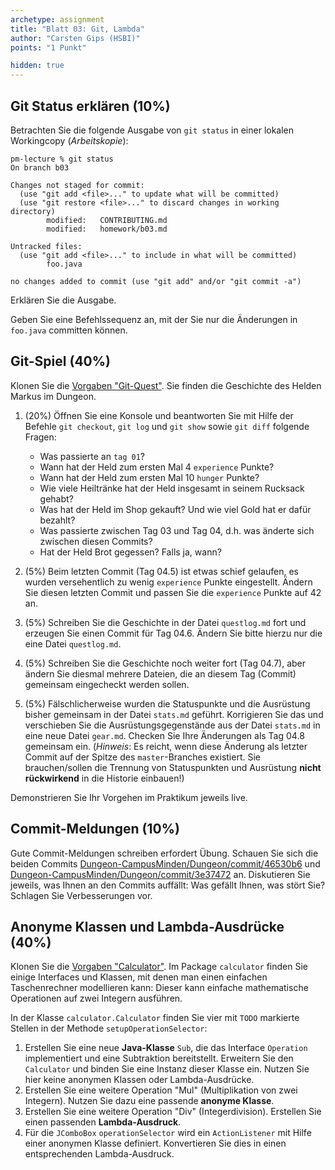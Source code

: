 ```yaml
---
archetype: assignment
title: "Blatt 03: Git, Lambda"
author: "Carsten Gips (HSBI)"
points: "1 Punkt"

hidden: true
---
```



## Git Status erklären (10%)

Betrachten Sie die folgende Ausgabe von `git status` in einer lokalen Workingcopy
(*Arbeitskopie*):

    pm-lecture % git status
    On branch b03

    Changes not staged for commit:
      (use "git add <file>..." to update what will be committed)
      (use "git restore <file>..." to discard changes in working directory)
            modified:   CONTRIBUTING.md
            modified:   homework/b03.md

    Untracked files:
      (use "git add <file>..." to include in what will be committed)
            foo.java

    no changes added to commit (use "git add" and/or "git commit -a")

Erklären Sie die Ausgabe.

Geben Sie eine Befehlssequenz an, mit der Sie nur die Änderungen in `foo.java` committen
können.

## Git-Spiel (40%)

Klonen Sie die [Vorgaben "Git-Quest"]. Sie finden die Geschichte des Helden Markus im Dungeon.

1.  (20%) Öffnen Sie eine Konsole und beantworten Sie mit Hilfe der Befehle `git checkout`,
    `git log` und `git show` sowie `git diff` folgende Fragen:

    -   Was passierte an `tag 01`?
    -   Wann hat der Held zum ersten Mal 4 `experience` Punkte?
    -   Wann hat der Held zum ersten Mal 10 `hunger` Punkte?
    -   Wie viele Heiltränke hat der Held insgesamt in seinem Rucksack gehabt?
    -   Was hat der Held im Shop gekauft? Und wie viel Gold hat er dafür bezahlt?
    -   Was passierte zwischen Tag 03 und Tag 04, d.h. was änderte sich zwischen diesen
        Commits?
    -   Hat der Held Brot gegessen? Falls ja, wann?

2.  (5%) Beim letzten Commit (Tag 04.5) ist etwas schief gelaufen, es wurden versehentlich zu
    wenig `experience` Punkte eingestellt. Ändern Sie diesen letzten Commit und passen Sie die
    `experience` Punkte auf 42 an.

3.  (5%) Schreiben Sie die Geschichte in der Datei `questlog.md` fort und erzeugen Sie einen
    Commit für Tag 04.6. Ändern Sie bitte hierzu nur die eine Datei `questlog.md`.

4.  (5%) Schreiben Sie die Geschichte noch weiter fort (Tag 04.7), aber ändern Sie diesmal
    mehrere Dateien, die an diesem Tag (Commit) gemeinsam eingecheckt werden sollen.

5.  (5%) Fälschlicherweise wurden die Statuspunkte und die Ausrüstung bisher gemeinsam in der
    Datei `stats.md` geführt. Korrigieren Sie das und verschieben Sie die
    Ausrüstungsgegenstände aus der Datei `stats.md` in eine neue Datei `gear.md`. Checken Sie
    Ihre Änderungen als Tag 04.8 gemeinsam ein. (*Hinweis*: Es reicht, wenn diese Änderung als
    letzter Commit auf der Spitze des `master`-Branches existiert. Sie brauchen/sollen die
    Trennung von Statuspunkten und Ausrüstung **nicht rückwirkend** in die Historie einbauen!)

Demonstrieren Sie Ihr Vorgehen im Praktikum jeweils live.

## Commit-Meldungen (10%)

Gute Commit-Meldungen schreiben erfordert Übung. Schauen Sie sich die beiden Commits
[Dungeon-CampusMinden/Dungeon/commit/46530b6] und
[Dungeon-CampusMinden/Dungeon/commit/3e37472] an. Diskutieren Sie jeweils, was Ihnen an den
Commits auffällt: Was gefällt Ihnen, was stört Sie? Schlagen Sie Verbesserungen vor.

## Anonyme Klassen und Lambda-Ausdrücke (40%)

Klonen Sie die [Vorgaben "Calculator"]. Im Package `calculator` finden Sie einige Interfaces
und Klassen, mit denen man einen einfachen Taschenrechner modellieren kann: Dieser kann
einfache mathematische Operationen auf zwei Integern ausführen.

In der Klasse `calculator.Calculator` finden Sie vier mit `TODO` markierte Stellen in der
Methode `setupOperationSelector`:

1.  Erstellen Sie eine neue **Java-Klasse** `Sub`, die das Interface `Operation` implementiert
    und eine Subtraktion bereitstellt. Erweitern Sie den `Calculator` und binden Sie eine
    Instanz dieser Klasse ein. Nutzen Sie hier keine anonymen Klassen oder Lambda-Ausdrücke.
2.  Erstellen Sie eine weitere Operation "Mul" (Multiplikation von zwei Integern). Nutzen Sie
    dazu eine passende **anonyme Klasse**.
3.  Erstellen Sie eine weitere Operation "Div" (Integerdivision). Erstellen Sie einen
    passenden **Lambda-Ausdruck**.
4.  Für die `JComboBox` `operationSelector` wird ein `ActionListener` mit Hilfe einer anonymen
    Klasse definiert. Konvertieren Sie dies in einen entsprechenden Lambda-Ausdruck.

  [Vorgaben "Git-Quest"]: https://github.com/Programmiermethoden-CampusMinden/prog2_ybel_gitquest
  [Dungeon-CampusMinden/Dungeon/commit/46530b6]: https://github.com/Dungeon-CampusMinden/Dungeon/commit/46530b6dc970a8cedb0610b92268b9c78345e067
  [Dungeon-CampusMinden/Dungeon/commit/3e37472]: https://github.com/Dungeon-CampusMinden/Dungeon/commit/3e3747220ade538b4c974a520cc9104121789aa1
  [Vorgaben "Calculator"]: https://github.com/Programmiermethoden-CampusMinden/prog2_ybel_calculator
